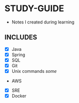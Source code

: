 # STUDY-GUIDE

- Notes I created during learning

## INCLUDES

- [x] Java
- [x] Spring
- [x] SQL
- [x] Git
- [x] Unix commands _some_
- AWS
- [x] SRE
- [x] Docker
